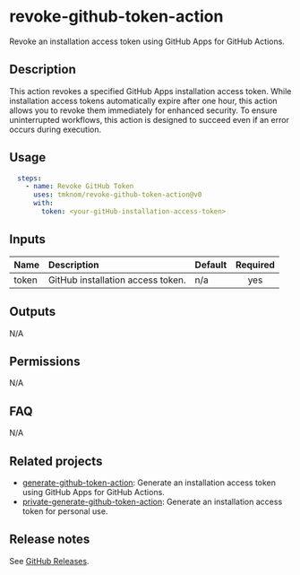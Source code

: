 # revoke-github-token-action

Revoke an installation access token using GitHub Apps for GitHub Actions.

<!-- actdocs start -->

## Description

This action revokes a specified GitHub Apps installation access token.
While installation access tokens automatically expire after one hour, this action allows you to revoke them immediately for enhanced security.
To ensure uninterrupted workflows, this action is designed to succeed even if an error occurs during execution.

## Usage

```yaml
  steps:
    - name: Revoke GitHub Token
      uses: tmknom/revoke-github-token-action@v0
      with:
        token: <your-gitHub-installation-access-token>
```

## Inputs

| Name | Description | Default | Required |
| :--- | :---------- | :------ | :------: |
| token | GitHub installation access token. | n/a | yes |

## Outputs

N/A

<!-- actdocs end -->

## Permissions

N/A

## FAQ

N/A

## Related projects

- [generate-github-token-action](https://github.com/tmknom/generate-github-token-action): Generate an installation access token using GitHub Apps for GitHub Actions.
- [private-generate-github-token-action](https://github.com/tmknom/private-generate-github-token-action): Generate an installation access token for personal use.

## Release notes

See [GitHub Releases][releases].

[releases]: https://github.com/tmknom/revoke-github-token-action/releases
